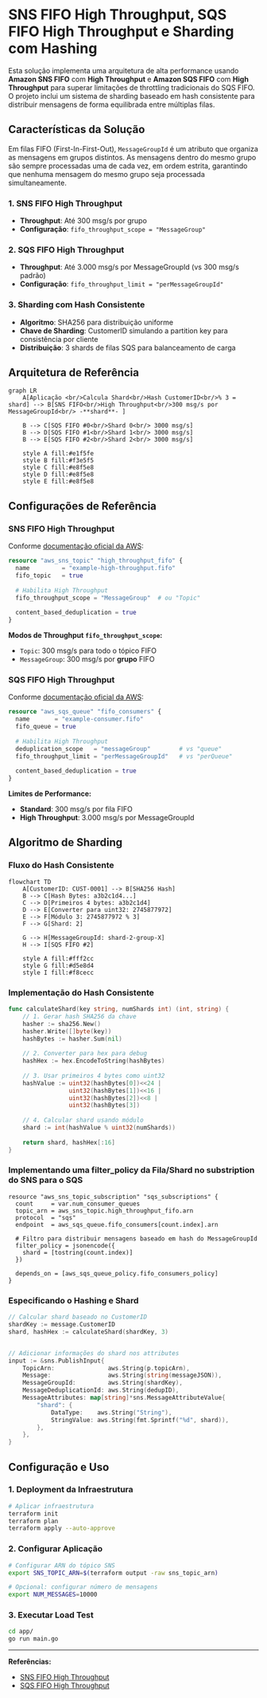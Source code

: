 # SNS FIFO High Throughput, SQS FIFO High Throughput e Sharding com Hashing

Esta solução implementa uma arquitetura de alta performance usando **Amazon SNS FIFO** com **High Throughput** e **Amazon SQS FIFO** com **High Throughput** para superar limitações de throttling tradicionais do SQS FIFO. O projeto inclui um sistema de sharding baseado em hash consistente para distribuir mensagens de forma equilibrada entre múltiplas filas.

## Características da Solução

Em filas FIFO (First-In-First-Out), `MessageGroupId` é um atributo que organiza as mensagens em grupos distintos. As mensagens dentro do mesmo grupo são sempre processadas uma de cada vez, em ordem estrita, garantindo que nenhuma mensagem do mesmo grupo seja processada simultaneamente.

### 1. SNS FIFO High Throughput

- **Throughput**: Até 300 msg/s por grupo 
- **Configuração**: `fifo_throughput_scope = "MessageGroup"`

### 2. SQS FIFO High Throughput  
- **Throughput**: Até 3.000 msg/s por MessageGroupId (vs 300 msg/s padrão)
- **Configuração**: `fifo_throughput_limit = "perMessageGroupId"`

### 3. Sharding com Hash Consistente
- **Algoritmo**: SHA256 para distribuição uniforme
- **Chave de Sharding**: CustomerID simulando a partition key para consistência por cliente
- **Distribuição**: 3 shards de filas SQS para balanceamento de carga

## Arquitetura de Referência

```mermaid
graph LR
    A[Aplicação <br/>Calcula Shard<br/>Hash CustomerID<br/>% 3 = shard] --> B[SNS FIFO<br/>High Throughput<br/>300 msg/s por MessageGroupId<br/> -**shard**- ]
    
    B --> C[SQS FIFO #0<br/>Shard 0<br/> 3000 msg/s]
    B --> D[SQS FIFO #1<br/>Shard 1<br/> 3000 msg/s]
    B --> E[SQS FIFO #2<br/>Shard 2<br/> 3000 msg/s]
    
    style A fill:#e1f5fe
    style B fill:#f3e5f5
    style C fill:#e8f5e8
    style D fill:#e8f5e8
    style E fill:#e8f5e8
```

## Configurações de Referência

### SNS FIFO High Throughput

Conforme [documentação oficial da AWS](https://docs.aws.amazon.com/sns/latest/dg/fifo-high-throughput.html#enable-high-throughput-on-fifo-topic):

```terraform
resource "aws_sns_topic" "high_throughput_fifo" {
  name         = "example-high-throughput.fifo"
  fifo_topic   = true
  
  # Habilita High Throughput
  fifo_throughput_scope = "MessageGroup"  # ou "Topic"
  
  content_based_deduplication = true
}
```

**Modos de Throughput `fifo_throughput_scope`:**
- `Topic`: 300 msg/s para todo o tópico FIFO
- `MessageGroup`: 300 msg/s por **grupo** FIFO

### SQS FIFO High Throughput

Conforme [documentação oficial da AWS](https://docs.aws.amazon.com/AWSSimpleQueueService/latest/SQSDeveloperGuide/high-throughput-fifo.html):

```terraform
resource "aws_sqs_queue" "fifo_consumers" {
  name       = "example-consumer.fifo"
  fifo_queue = true
  
  # Habilita High Throughput
  deduplication_scope   = "messageGroup"        # vs "queue"
  fifo_throughput_limit = "perMessageGroupId"   # vs "perQueue"
  
  content_based_deduplication = true
}
```

**Limites de Performance:**
- **Standard**: 300 msg/s por fila FIFO
- **High Throughput**: 3.000 msg/s por MessageGroupId

## Algoritmo de Sharding

### Fluxo do Hash Consistente

```mermaid
flowchart TD
    A[CustomerID: CUST-0001] --> B[SHA256 Hash]
    B --> C[Hash Bytes: a3b2c1d4...]
    C --> D[Primeiros 4 bytes: a3b2c1d4]
    D --> E[Converter para uint32: 2745877972]
    E --> F[Módulo 3: 2745877972 % 3]
    F --> G[Shard: 2]
    
    G --> H[MessageGroupId: shard-2-group-X]
    H --> I[SQS FIFO #2]
    
    style A fill:#fff2cc
    style G fill:#d5e8d4
    style I fill:#f8cecc
```

### Implementação do Hash Consistente

```go
func calculateShard(key string, numShards int) (int, string) {
    // 1. Gerar hash SHA256 da chave
    hasher := sha256.New()
    hasher.Write([]byte(key))
    hashBytes := hasher.Sum(nil)
    
    // 2. Converter para hex para debug
    hashHex := hex.EncodeToString(hashBytes)
    
    // 3. Usar primeiros 4 bytes como uint32
    hashValue := uint32(hashBytes[0])<<24 | 
                 uint32(hashBytes[1])<<16 | 
                 uint32(hashBytes[2])<<8 | 
                 uint32(hashBytes[3])
    
    // 4. Calcular shard usando módulo
    shard := int(hashValue % uint32(numShards))
    
    return shard, hashHex[:16]
}
```

### Implementando uma filter_policy da Fila/Shard  no substription do SNS para o SQS

```hcl
resource "aws_sns_topic_subscription" "sqs_subscriptions" {
  count     = var.num_consumer_queues
  topic_arn = aws_sns_topic.high_throughput_fifo.arn
  protocol  = "sqs"
  endpoint  = aws_sqs_queue.fifo_consumers[count.index].arn

  # Filtro para distribuir mensagens baseado em hash do MessageGroupId
  filter_policy = jsonencode({
    shard = [tostring(count.index)]
  })

  depends_on = [aws_sqs_queue_policy.fifo_consumers_policy]
}
```

### Especificando o Hashing e Shard 

```go
// Calcular shard baseado no CustomerID
shardKey := message.CustomerID
shard, hashHex := calculateShard(shardKey, 3)


// Adicionar informações do shard nos attributes
input := &sns.PublishInput{
	TopicArn:               aws.String(p.topicArn),
	Message:                aws.String(string(messageJSON)),
	MessageGroupId:         aws.String(shardKey),
	MessageDeduplicationId: aws.String(dedupID),
	MessageAttributes: map[string]*sns.MessageAttributeValue{
		"shard": {
			DataType:    aws.String("String"),
			StringValue: aws.String(fmt.Sprintf("%d", shard)),
		},
	},
}
```

## Configuração e Uso

### 1. Deployment da Infraestrutura

```bash
# Aplicar infraestrutura
terraform init
terraform plan
terraform apply --auto-approve
```

### 2. Configurar Aplicação

```bash
# Configurar ARN do tópico SNS
export SNS_TOPIC_ARN=$(terraform output -raw sns_topic_arn)

# Opcional: configurar número de mensagens
export NUM_MESSAGES=10000
```

### 3. Executar Load Test

```bash
cd app/
go run main.go
```


---

**Referências:**
- [SNS FIFO High Throughput](https://docs.aws.amazon.com/sns/latest/dg/fifo-high-throughput.html)
- [SQS FIFO High Throughput](https://docs.aws.amazon.com/AWSSimpleQueueService/latest/SQSDeveloperGuide/high-throughput-fifo.html)
